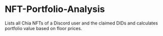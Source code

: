 # NFT-Portfolio-Analysis
Lists all Chia NFTs of a Discord user and the claimed DIDs and calculates portfolio value based on floor prices.
